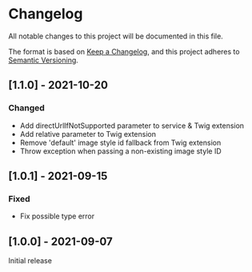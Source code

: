 # Changelog
All notable changes to this project will be documented in this file.

The format is based on [Keep a Changelog](https://keepachangelog.com/en/1.0.0/),
and this project adheres to [Semantic Versioning](https://semver.org/spec/v2.0.0.html).

## [1.1.0] - 2021-10-20
### Changed
- Add directUrlIfNotSupported parameter to service & Twig extension
- Add relative parameter to Twig extension
- Remove 'default' image style id fallback from Twig extension
- Throw exception when passing a non-existing image style ID

## [1.0.1] - 2021-09-15
### Fixed
- Fix possible type error

## [1.0.0] - 2021-09-07
Initial release
